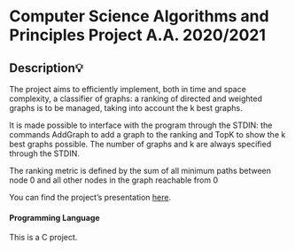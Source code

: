 # Computer Science Algorithms and Principles Project A.A. 2020/2021
## Description:bulb:
The project aims to efficiently implement, both in time and space complexity, a classifier of graphs: a ranking of directed and weighted graphs is to be managed, taking into account the k best graphs.

It is made possible to interface with the program through the STDIN: the commands AddGraph to add a graph to the ranking and TopK to show the k best graphs possible. The number of graphs and k are always specified through the STDIN.

The ranking metric is defined by the sum of all minimum paths between node 0 and all other nodes in the graph reachable from 0

You can find the project’s presentation [here](https://github.com/francesco-mattioli/PFAPI21_Mattioli_10701389/blob/main/Slide%20Presentazione%20Prova%20Finale%20A.A.%202020-2021.pdf).

#### Programming Language
This is a C project.
